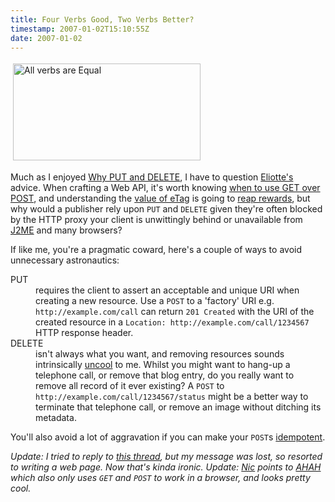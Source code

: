 ```yaml
---
title: Four Verbs Good, Two Verbs Better?
timestamp: 2007-01-02T15:10:55Z
date: 2007-01-02
---
```



<img src="http://blog.whatfettle.com//images/all-verbs.png" height="155" width="300" border="0" hspace="4" vspace="4" alt="All verbs are Equal" title="All verbs are Equal" longdesc="All verbs are Equal but some are more equal than others" />

<p>Much as I enjoyed <a href="http://www.artima.com/lejava/articles/why_put_and_delete.html">Why PUT and DELETE</a>, I have to question <a href="http://www.elharo.com/">Eliotte's</a> advice. When crafting a Web API, it's worth knowing <a href="http://www.w3.org/2001/tag/doc/whenToUseGet.html">when to use GET over POST</a>, and understanding the <a href="http://www.intertwingly.net/blog/2006/11/22/Detecting-Not-Modified-Reliably">value of eTag</a> is going to <a href="http://www.mnot.net/cache_docs/">reap rewards</a>,  but why would a publisher rely upon <code>PUT</code> and <code>DELETE</code> given they're often blocked by the HTTP proxy your client is unwittingly behind or unavailable from <a href="http://www.russellbeattie.com/notebook/1006128.html">J2ME</a> and many browsers? </p><p>If like me, you're a pragmatic coward, here's a couple of ways to avoid unnecessary astronautics:</p>

<dl>
<dt>PUT</dt>
<dd>requires the client to assert an acceptable and unique URI when creating a new resource. Use a <code>POST</code> to a 'factory' URI e.g. <code>http://example.com/call</code> can return <code>201 Created</code> with the URI of the created resource in a <code>Location: http://example.com/call/1234567</code> HTTP response header.

<dt>DELETE</dt> 
</dd><dd>isn't always what you want, and removing resources sounds intrinsically <a href="http://www.w3.org/Provider/Style/URI">uncool</a> to me. Whilst you might want to hang-up a telephone call, or remove that blog entry, do you really want to remove all record of it ever existing? A <code>POST</code> to <code>http://example.com/call/1234567/status</code> might be a better way to terminate that telephone call, or remove an image without ditching its metadata.</dd>
</dl>
<p>You'll also avoid a lot of aggravation if you can make your <code>POST</code>s <a href="http://en.wikipedia.org/wiki/Idempotent">idempotent</a>.</p>
<p><i>Update: I tried to reply to <a href="http://tech.groups.yahoo.com/group/rest-discuss/message/7120">this thread</a>, but my message was lost, so resorted to writing a web page. Now that's kinda ironic.</i> <i>Update: <a href="http://www.tapsellferrier.co.uk/">Nic</a> points to <a href="http://microformats.org/wiki/rest/ahah">AHAH</a> which also only uses <code>GET</code> and <code>POST</code> to work in a browser, and looks pretty cool.</i></p>
